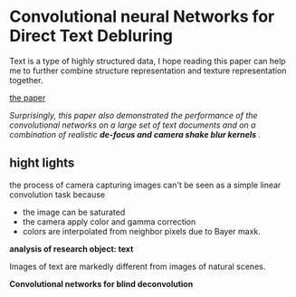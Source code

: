 # Convolutional neural Networks for Direct Text Debluring

Text is a type of highly structured data, I hope reading this paper can help me to further combine structure representation and texture representation together.

[the paper](http://www.bmva.org/bmvc/2015/papers/paper006/paper006.pdf)

_Surprisingly, this paper also demonstrated the performance of the convolutional networks on a large set of text documents and on a combination of realistic __de-focus and camera shake blur kernels__ ._



## hight lights

the process of camera capturing images can't be seen as a simple linear convolution task because 

- the image can be saturated
- the camera apply color and gamma correction
- colors are interpolated from neighbor pixels due to Bayer maxk.



__analysis of research object: text__

Images of text are markedly different from images of natural scenes.



__Convolutional networks for blind deconvolution__

